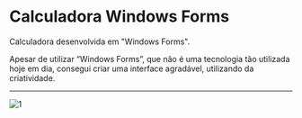 # Calculadora Windows Forms

Calculadora desenvolvida em "Windows Forms".

Apesar de utilizar “Windows Forms”, que não é uma tecnologia tão utilizada hoje em dia, consegui criar uma interface agradável, utilizando da criatividade.

---

![1](https://github.com/JoaoMezzomo/CalculadoraWF/assets/60244693/57f5ca41-9ec8-4459-8ac0-33ecd0038bb6)

